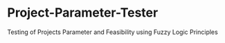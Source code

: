 # Project-Parameter-Tester
Testing of Projects Parameter and Feasibility using Fuzzy Logic Principles 
